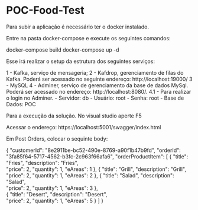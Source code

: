 # POC-Food-Test
Para subir a aplicação é necessário ter o docker instalado.

Entre na pasta docker-compose e execute os seguintes comandos:

docker-compose build
docker-compose up -d

Esse irá realizar o setup da estrutura dos seguintes serviços: 

1 - Kafka, serviço de mensageria; 
2 - Kafdrop, gerenciamento de filas do Kafka. Poderá ser acessado no seguinte endereço: http://localhost:19000/
3 - MySQL 
4 - Adminer, serviço de gerenciamento da base de dados MySql. Poderá ser acessado no endereço: http://localhost:8080/. 
4.1 - Para realizar o login no Adminer. 
    - Servidor: db
    - Usuário: root
    - Senha: root
    - Base de Dados: POC

Para a execução da solução. No visual studio aperte F5

Acessar o endereço: https://localhost:5001/swagger/index.html

Em Post Orders, colocar o sequinte body: 

{
  "customerId": "8e2911be-bc52-490e-8769-a90f1b47b9fd",
  "orderId": "3fa85f64-5717-4562-b3fc-2c963f66afa6",
  "orderProductItem": [
     {
      "title": "Fries",
      "description": "Fries",      
      "price": 2,
      "quantity": 1,
      "eAreas": 1
    },
     {
      "title": "Grill",
      "description": "Grill",      
      "price": 2,
      "quantity": 1,
      "eAreas": 2
    },
    {
      "title": "Salad",
      "description": "Salad",      
      "price": 2,
      "quantity": 1,
      "eAreas": 3
    },    
       {
      "title": "Desert",
      "description": "Desert",      
      "price": 2,
      "quantity": 1,
      "eAreas": 5
    }
  ]
}






